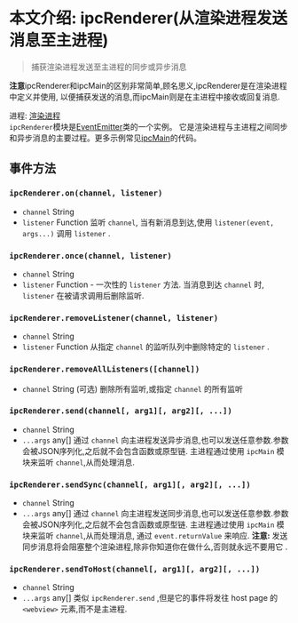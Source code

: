 # 本文介绍: ipcRenderer(从渲染进程发送消息至主进程)
> 捕获渲染进程发送至主进程的同步或异步消息  

 **注意**ipcRenderer和ipcMain的区别非常简单,顾名思义,ipcRenderer是在渲染进程中定义并使用,
 以便捕获发送的消息,而ipcMain则是在主进程中接收或回复消息.

进程: [渲染进程](../glossary.md#renderer-process)     
 `ipcRenderer`模块是[EventEmitter](https://nodejs.org/api/events.html#events_class_eventemitter)类的一个实例。
 它是渲染进程与主进程之间同步和异步消息的主要过程。更多示例常见[ipcMain](ipc-main.md)的代码。

## 事件方法

### `ipcRenderer.on(channel, listener)`
* `channel` String
* `listener` Function
监听 `channel`, 当有新消息到达,使用 `listener(event, args...)` 调用 `listener` .

### `ipcRenderer.once(channel, listener)`
* `channel` String
* `listener` Function - 一次性的 `listener` 方法.
当消息到达 `channel` 时, `listener` 在被请求调用后删除监听.

### `ipcRenderer.removeListener(channel, listener)`
* `channel` String
* `listener` Function
从指定 `channel` 的监听队列中删除特定的 `listener` .

### `ipcRenderer.removeAllListeners([channel])`
* `channel` String (可选)
删除所有监听,或指定 `channel` 的所有监听

### `ipcRenderer.send(channel[, arg1][, arg2][, ...])`
* `channel` String
* `...args` any[]
通过 `channel` 向主进程发送异步消息,也可以发送任意参数.参数会被JSON序列化,之后就不会包含函数或原型链.
主进程通过使用 `ipcMain` 模块来监听 `channel`,从而处理消息.

### `ipcRenderer.sendSync(channel[, arg1][, arg2][, ...])`
* `channel` String
* `...args` any[]
通过 `channel` 向主进程发送同步消息,也可以发送任意参数.参数会被JSON序列化,之后就不会包含函数或原型链.
主进程通过使用 `ipcMain` 模块来监听 `channel`,从而处理消息,
通过 `event.returnValue` 来响应.
__注意:__ 发送同步消息将会阻塞整个渲染进程,除非你知道你在做什么,否则就永远不要用它 .

### `ipcRenderer.sendToHost(channel[, arg1][, arg2][, ...])`
* `channel` String
* `...args` any[]
类似 `ipcRenderer.send` ,但是它的事件将发往 host page 的 `<webview>` 元素,而不是主进程.